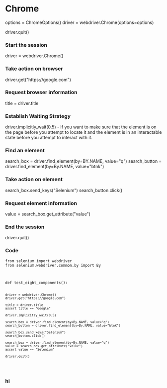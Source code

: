
<h1>Chrome</h1>
  options = ChromeOptions()
  driver = webdriver.Chrome(options=options)
  
  driver.quit()
  
  
  
<h3>Start the session</h3>
 driver = webdriver.Chrome()
  
<h3>Take action on browser</h3>
 driver.get("https://google.com")
  
<h3>Request browser information</h3>
 title = driver.title
 
<h3>Establish Waiting Strategy</h3>
 driver.implicitly_wait(0.5)
 - If you want to make sure that the element is on the page before you attempt to locate it and the element is in an interactable state before you attempt to interact with it.

<h3>Find an element</h3>
search_box = driver.find_element(by=BY.NAME, value="q")
search_button = driver.find_element(by=By.NAME, value="btnk")

<h3>Take action on element</h3>
search_box.send_keys("Selenium")
search_button.click()

<h3>Request element information</h3>
value = search_box.get_attribute("value")

<h3>End the session</h3>
driver.quit()





<h3>Code</h3>
<pre><code>from selenium import webdriver
from selenium.webdriver.common.by import By
<br><br>
def test_eight_components():

    driver = webdriver.Chrome()
    driver.get("https://google.com")

    title = driver.title
    assert title == "Google"

    driver.implicitly_wait(0.5)

    search_box = driver.find_element(by=By.NAME, value="q")
    search_button = driver.find_element(by=By.NAME, value="btnK")

    search_box.send_keys("Selenium")
    search_button.click()

    search_box = driver.find_element(by=By.NAME, value="q")
    value = search_box.get_attribute("value")
    assert value == "Selenium"

    driver.quit()
</code>
</pre>
<h3>hi</h3>

